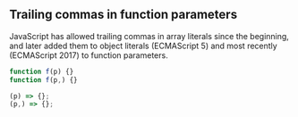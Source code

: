 ## Trailing commas in function parameters 
JavaScript has allowed trailing commas in array literals since the beginning, 
and later added them to object literals (ECMAScript 5) and most recently 
(ECMAScript 2017) to function parameters.
```js
function f(p) {}
function f(p,) {} 

(p) => {};
(p,) => {};
```

